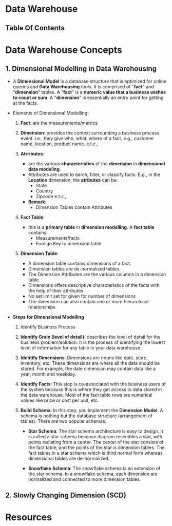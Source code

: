 # Data Warehouse

## Table Of Contents

# Data Warehouse Concepts

## 1. Dimensional Modelling in Data Warehousing

- A **Dimensional Model** is a database structure that is optimized for online queries and **Data Warehousing** tools. It is comprised of "**fact**" and "**dimension**" tables. A "**fact**" is a **numeric value that a business wishes to count or sum**. A "**dimension**" is essentially an entry point for getting at the facts.
- Elements of Dimensional Modelling:

  1. **Fact**: are the measurements/metrics
  2. **Dimension**: provides the context surrounding a business process event. i.e., they give who, what, where of a fact. e.g., customer name, location, product name. e.t.c.,
  3. **Atrributes**:

     - are the various **characteristics** of the **dimension** in **dimensional data modeling**.
     - Attributes are used to earch, filter, or classify facts. E.g., in the **Location** dimension, the **atributes** can be:
       - State
       - Country
       - Zipcode e.t.c.,
     - **Remark**:
       - Dimension Tables contain Attributes

  4. **Fact Table**:

     - this is a **primary table** in **dimension modelling**. A **fact table** contains:
       - Measurements/facts
       - Foreign Key to dimension table

  5. **Dimension Table**:
     - A dimension table contains dimensions of a fact.
     - Dimension tables are de-normalized tables.
     - The Dimension Attributes are the various columns in a dimension table
     - Dimensions offers descriptive characteristics of the facts with the help of their attributes
     - No set limit set for given for number of dimensions
     - The dimension can also contain one or more hierarchical relationships

- **Steps for Dimensional Modelling**

  1. Identify Business Process

  2. **Identify Grain (level of detail)**: describes the level of detail for the business problem/solution. It is the process of identifying the lowest level of information for any table in your data warehouse.

  3. **Identify Dimensions**: Dimensions are nouns like date, store, inventory, etc. These dimensions are where all the data should be stored. For example, the date dimension may contain data like a year, month and weekday.

  4. **Identify Facts**: This step is co-associated with the business users of the system because this is where they get access to data stored in the data warehouse. Most of the fact table rows are numerical values like price or cost per unit, etc.

  5. **Build Schema**: In this step, you implement the **Dimension Model**. A schema is nothing but the database structure (arrangement of tables). There are two popular schemas:

     - **Star Schema**: The star schema architecture is easy to design. It is called a star schema because diagram resembles a star, with points radiating from a center. The center of the star consists of the fact table, and the points of the star is dimension tables. The fact tables in a star schema which is third normal form whereas dimensional tables are de-normalized.

     - **Snowflake Schema**: The snowflake schema is an extension of the star schema. In a snowflake schema, each dimension are normalized and connected to more dimension tables.

## 2. Slowly Changing Dimension (SCD)

# Resources
